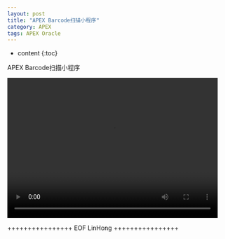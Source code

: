 ```yaml
---
layout: post
title: "APEX Barcode扫描小程序"
category: APEX
tags: APEX Oracle
---
```


* content
{:toc}


APEX Barcode扫描小程序









<video width="480" height="320" controls>
<source src="http://www.bigdatalyn.com/files/Apex/Barcode/BarCode.swf">
</video>



++++++++++++++++ EOF LinHong ++++++++++++++++	